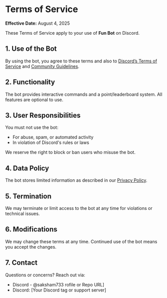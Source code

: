 # Terms of Service

**Effective Date:** August 4, 2025

These Terms of Service apply to your use of **Fun Bot** on Discord.

## 1. Use of the Bot

By using the bot, you agree to these terms and also to [Discord’s Terms of Service](https://discord.com/terms) and [Community Guidelines](https://discord.com/guidelines).

## 2. Functionality

The bot provides interactive commands and a point/leaderboard system. All features are optional to use.

## 3. User Responsibilities

You must not use the bot:
- For abuse, spam, or automated activity
- In violation of Discord's rules or laws

We reserve the right to block or ban users who misuse the bot.

## 4. Data Policy

The bot stores limited information as described in our [Privacy Policy](https://yourusername.github.io/fun-bot-legal/privacy-policy).

## 5. Termination

We may terminate or limit access to the bot at any time for violations or technical issues.

## 6. Modifications

We may change these terms at any time. Continued use of the bot means you accept the changes.

## 7. Contact

Questions or concerns? Reach out via:
- Discord - @saksham733
rofile or Repo URL]
- Discord: [Your Discord tag or support server]
